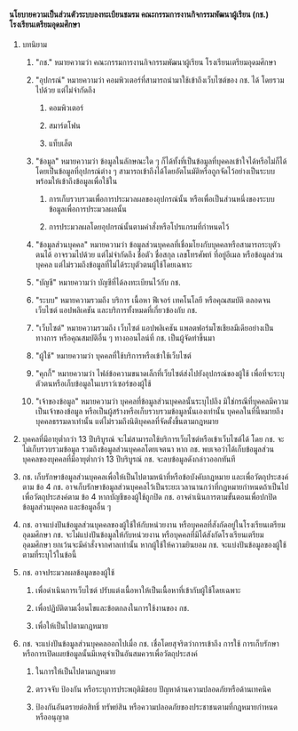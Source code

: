 <h4>นโยบายความเป็นส่วนตัวระบบลงทะเบียนชมรม คณะกรรมการงานกิจกรรมพัฒนาผู้เรียน
(กช.) โรงเรียนเตรียมอุดมศึกษา</h4>

1.  บทนิยาม

    1.  "กช." หมายความว่า คณะกรรมการงานกิจกรรมพัฒนาผู้เรียน
        โรงเรียนเตรียมอุดมศึกษา

    2.  "อุปกรณ์" หมายความว่า
        คอมพิวเตอร์ที่สามารถนำมาใช้เข้าถึงเว็บไซต์ของ กช. ได้
        โดยรวมไปด้วย แต่ไม่จำกัดถึง

        1.  คอมพิวเตอร์

        2.  สมาร์ตโฟน

        3.  แท็บเล็ต

    3.  "ข้อมูล" หมายความว่า ข้อมูลในลักษณะใด ๆ
        ก็ได้ทั้งที่เป็นข้อมูลที่บุคคลเข้าใจได้หรือไม่ก็ได้
        โดยเป็นข้อมูลที่อุปกรณ์ต่าง ๆ
        สามารถเข้าถึงได้โดยอัตโนมัติหรือถูกจัดไว้อย่างเป็นระบบพร้อมให้เข้าถึงข้อมูลเพื่อใช้ใน

        1.  การเก็บรวบรวมเพื่อการประมวลผลของอุปกรณ์นั้น
            หรือเพื่อเป็นส่วนหนึ่งของระบบข้อมูลเพื่อการประมวลผลนั้น

        2.  การประมวลผลโดยอุปกรณ์นั้นตามคำสั่งหรือโปรแกรมที่กำหนดไว้

    4.  "ข้อมูลส่วนบุคคล" หมายความว่า
        ข้อมูลส่วนบุคคลที่เชื่อมโยงกับบุคคลหรือสามารถระบุตัวตนได้
        อาจรวมไปด้วย แต่ไม่จำกัดถึง ชื่อตัว ชื่อสกุล เลขโทรศัพท์
        ที่อยู่อีเมล หรือข้อมูลส่วนบุคคล
        แต่ไม่รวมถึงข้อมูลที่ไม่ได้ระบุตัวตนผู้ใช้โดยเฉพาะ

    5.  "บัญชี" หมายความว่า บัญชีที่ได้ลงทะเบียนไว้กับ กช.

    6.  "ระบบ" หมายความรวมถึง บริการ เนื้อหา ฟีเจอร์ เทคโนโลยี
        หรือคุณสมบัติ ตลอดจนเว็บไซต์ แอปพลิเคชัน
        และบริการทั้งหมดที่เกี่ยวข้องกับ กช.

    7.  "เว็บไซต์" หมายความรวมถึง เว็บไซต์ แอปพลิเคชัน
        แพลตฟอร์มโซเชียลมีเดียอย่างเป็นทางการ หรือคุณสมบัติอื่น ๆ
        ทางออนไลน์ที่ กช. เป็นผู้จัดทำขึ้นมา

    8.  "ผู้ใช้" หมายความว่า บุคคลที่ใช้บริการหรือเข้าใช้เว็บไซต์

    9.  "คุกกี้" หมายความว่า
        ไฟล์ข้อความขนาดเล็กที่เว็บไซต์ส่งไปยังอุปกรณ์ของผู้ใช้
        เพื่อที่จะระบุตัวตนหรือเก็บข้อมูลในเบราว์เซอร์ของผู้ใช้

    10. "เจ้าของข้อมูล" หมายความว่า บุคคลที่ข้อมูลส่วนบุคคลนั้นระบุไปถึง
        มิใช่กรณีที่บุคคลมีความเป็นเจ้าของข้อมูล
        หรือเป็นผู้สร้างหรือเก็บรวบรวมข้อมูลนั้นเองเท่านั้น
        บุคคลในที่นี้หมายถึง บุคคลธรรมดาเท่านั้น
        แต่ไม่รวมถึงนิติบุคคลที่จัดตั้งขึ้นตามกฎหมาย
        
1.  บุคคลที่มีอายุต่ำกว่า 13 ปีบริบูรณ์
    จะไม่สามารถใช้บริการเว็บไซต์หรือเข้าเว็บไซต์ได้ โดย กช.
    จะไม่เก็บรวบรวมข้อมูล รวมถึงข้อมูลส่วนบุคคลโดยเจตนา หาก กช.
    พบเจอว่าได้เก็บข้อมูลส่วนบุคคลของบุคคลที่มีอายุต่ำกว่า 13 ปีบริบูรณ์
    กช. จะลบข้อมูลดังกล่าวออกทันที

2.  กช.
    เก็บรักษาข้อมูลส่วนบุคคลเพื่อให้เป็นไปตามหน้าที่หรือข้อบังคับกฎหมาย
    และเพื่อวัตถุประสงค์ตาม ข้อ 4 กช.
    อาจเก็บรักษาข้อมูลส่วนบุคคลไว้เป็นระยะเวลานานกว่าที่กฎหมายกำหนดถ้าเป็นไปเพื่อวัตถุประสงค์ตาม
    ข้อ 4 หากบัญชีของผู้ใช้ถูกปิด กช.
    อาจดำเนินการตามขั้นตอนเพื่อปกปิดข้อมูลส่วนบุคคล และข้อมูลอื่น ๆ

3.  กช. อาจแบ่งปันข้อมูลส่วนบุคคลของผู้ใช้ให้กับหน่วยงาน
    หรือบุคคลที่สังกัดอยู่ในโรงเรียนเตรียมอุดมศึกษา กช.
    จะไม่แบ่งปันข้อมูลให้กับหน่วยงาน
    หรือบุคคลที่มิได้สังกัดโรงเรียนเตรียมอุดมศึกษา
    ยกเว้นจะมีคำสั่งจากศาลเท่านั้น หากผู้ใช้ให้ความยินยอม กช.
    จะแบ่งปันข้อมูลของผู้ใช้ตามที่ระบุไว้ในข้อนี้

4.  กช. อาจประมวลผลข้อมูลของผู้ใช้

    1.  เพื่อดำเนินการเว็บไซต์
        ปรับแต่งเนื้อหาให้เป็นเนื้อหาที่เข้ากับผู้ใช้โดยเฉพาะ

    2.  เพื่อปฏิบัติตามเงื่อนไขและข้อตกลงในการใช้งานของ กช.

    3.  เพื่อให้เป็นไปตามกฎหมาย

5.  กช. จะแบ่งปันข้อมูลส่วนบุคคลออกไปเมื่อ กช.
    เชื่อโดยสุจริตว่าการเข้าถึง การใช้ การเก็บรักษา
    หรือการเปิดเผยข้อมูลนั้นมีเหตุจำเป็นอันสมควรเพื่อวัตถุประสงค์

    1.  ในการให้เป็นไปตามกฎหมาย

    2.  ตรวจจับ ป้องกัน หรือระบุการประพฤติมิชอบ
        ปัญหาด้านความปลอดภัยหรือด้านเทคนิค

    3.  ป้องกันอันตรายต่อสิทธิ์ ทรัพย์สิน
        หรือความปลอดภัยของประชาชนตามที่กฎหมายกำหนดหรืออนุญาต
